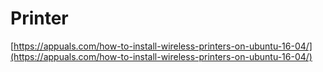 # Printer

[https://appuals.com/how-to-install-wireless-printers-on-ubuntu-16-04/](https://appuals.com/how-to-install-wireless-printers-on-ubuntu-16-04/)





